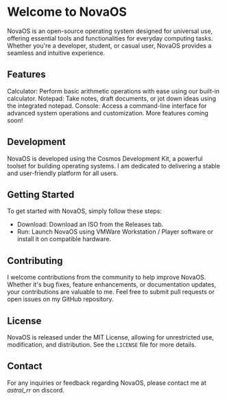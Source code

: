 # Welcome to NovaOS
NovaOS is an open-source operating system designed for universal use, offering essential tools and functionalities for everyday computing tasks. Whether you're a developer, student, or casual user, NovaOS provides a seamless and intuitive experience.

## Features
Calculator: Perform basic arithmetic operations with ease using our built-in calculator.
Notepad: Take notes, draft documents, or jot down ideas using the integrated notepad.
Console: Access a command-line interface for advanced system operations and customization.
More features coming soon!

## Development
NovaOS is developed using the Cosmos Development Kit, a powerful toolset for building operating systems. I am dedicated to delivering a stable and user-friendly platform for all users.

## Getting Started
To get started with NovaOS, simply follow these steps:

- Download: Download an ISO from the Releases tab.
- Run: Launch NovaOS using VMWare Workstation / Player software or install it on compatible hardware.

## Contributing
I welcome contributions from the community to help improve NovaOS. Whether it's bug fixes, feature enhancements, or documentation updates, your contributions are valuable to me. Feel free to submit pull requests or open issues on my GitHub repository.

## License
NovaOS is released under the MIT License, allowing for unrestricted use, modification, and distribution. See the `LICENSE` file for more details.

## Contact
For any inquiries or feedback regarding NovaOS, please contact me at *astral_rr* on discord.
